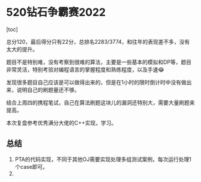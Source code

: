 # 520钻石争霸赛2022

[toc]

总分120，最后得分只有22分，总排名2283/3774，和往年的表现差不多，没有太大的提升。

题目不是特别难，没有考察到很难的算法，主要是一些基本的模拟和DP等，题目非常灵活，特别考验对编程语言的掌握程度和熟练程度，以及手速😂

发现很多题目自己应该是可以做得出来的，但是在1小时的限时倒计时中没有做出来，说明自己的刷题量还不够。

结合上周四的携程笔试，自己在算法刷题这块儿的漏洞还特别大，需要大量刷题来提高。

本次复盘参考优秀满分大佬的C++实现，学习。

## 总结

1. PTA的代码实现，不同于其他OJ需要实现处理多组测试案例，每次运行处理1个case即可。
2. 